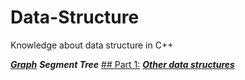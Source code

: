 # Data-Structure
Knowledge about data structure in C++

[***Graph***](https://github.com/longtran22092009/Data-Structure/tree/main/New%20Knowledge/Graph)
***Segment Tree***
[## Part 1:](https://github.com/longtran22092009/Data-Structure/tree/main/New%20Knowledge/Segment%20Tree/Part%201)
[***Other data structures***](https://github.com/longtran22092009/Data-Structure/tree/main/New%20Knowledge/Other%20algorithm)
